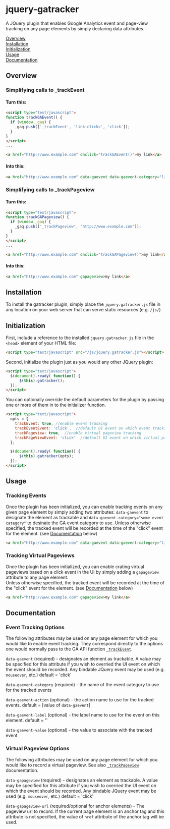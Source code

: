 jquery-gatracker
================

A JQuery plugin that enables Google Analytics event and page-view tracking on any page elements by simply declaring data attributes.

[Overview](#overview)  
[Installation](#installation)  
[Initialization](#initialization)  
[Usage](#usage)  
[Documentation](#documentation)  


## <a id="overview"></a>Overview
### Simplifying calls to _trackEvent

#### Turn this:

```html
<script type="text/javascript">
function trackGAEvent() {
  if (window._gaq) {
    _gaq.push(['_trackEvent', 'link-clicks', 'click']);
  }
}
</script>
...

<a href="http://www.example.com" onclick="trackGAEvent()">my link</a>

```

#### Into this:
 ```html
<a href="http://www.example.com" data-gaevent data-gaevent-category="link-clicks">my link</a>
```

### Simplifying calls to _trackPageview

#### Turn this:

```html
<script type="text/javascript">
function trackGAPageview() {
  if (window._gaq) {
    _gaq.push(['_trackPageview', 'http://www.example.com']);
  }
}
</script>
...

<a href="http://www.example.com" onclick="trackGAPageview()">my link</a>

```

#### Into this:
```html
<a href="http://www.example.com" gapageview>my link</a>
```

## <a></a>Installation

To install the gatracker plugin, simply place the `jquery.gatracker.js` file in 
any location on your web server that can serve static resources (e.g. `/js/`)

## <a></a>Initialization

First, include a reference to the installed `jquery.gatracker.js` file in the `<head>` element of your HTML file:

```html
<script type="text/javascript" src="/js/jquery.gatracker.js"></script>
```

Second, initialize the plugin just as you would any other JQuery plugin:

```html
<script type="text/javascript">
  $(document).ready( function() {
      $(this).gatracker();
  });
</script>
```

You can optionally override the default parameters for the plugin by passing one or more of them in to the initializer function.
```html
<script type="text/javascript">
  opts = {
    trackEvent: true, //enable event tracking
    trackEventEvent: 'click',  //default UI event on which event tracking should occur
    trackPageview: true,  //enable virtual pageview tracking
    trackPageViewEvent: 'click'  //default UI event on which virtual pageviews should be recorded
  };

  $(document).ready( function() {
      $(this).gatracker(opts);
  });
</script>
```
## <a></a>Usage

### Tracking Events
Once the plugin has been initialized, you can enable tracking events on any given page element by simply adding two attributes:
`data-gaevent` to designate the element as trackable and `data-gaevent-category="some event category"` to desinate the GA event category to use.
Unless otherwise specified, the tracked event will be recorded at the time of the "click" event for the element. (see [Documentation](#documentation) below)

```html
<a href="http://www.example.com" data-gaevent data-gaevent-category="link-clicks">my link</a>
```

### Tracking Virtual Pageviews
Once the plugin has been initialized, you can enable crating virtual pageviews based on a click event in the UI by simply adding a `gapageview` attribute to any page element.  
Unless otherwise specified, the tracked event will be recorded at the time of the "click" event for the element. (see [Documentation](#documentation) below)


```html
<a href="http://www.example.com" gapageview>my link</a>
```

## <a></a>Documentation

### Event Tracking Options
The following attributes may be used on any page element for which you would like to enable event tracking.  They correspond directly to the options one would normally pass to the GA API function [`_trackEvent`](https://developers.google.com/analytics/devguides/collection/gajs/methods/gaJSApiEventTracking).

`data-gaevent` (required) - designates an element as trackable.  A value may be specified for this attribute if you wish to overried the UI event on which the event should be recorded.  Any bindable JQuery event may be used (e.g. `mouseover`, etc.)   default = 'click'
 
`data-gaevent-category` (required) - the name of the event category to use for the tracked events

`data-gaevent-action` (optional) - the action name to use for the tracked events.  default = [value of `data-gaevent`]
 
`data-gaevent-label` (optional) - the label name to use for the event on this element.  default = ''
 
`data-gaevent-value` (optional) - the value to associate with the tracked event

### Virtual Pageview Options
The following attributes may be used on any page element for which you would like to record a virtual pageview.  See also [`_trackPageview`](https://developers.google.com/analytics/devguides/collection/gajs/methods/gaJSApiBasicConfiguration#_gat.GA_Tracker_._trackPageview) documentation.

`data-gapageview` (required) - designates an element as trackable.  A value may be specified for this attribute if you wish to overried the UI event on which the event should be recorded.  Any bindable JQuery event may be used (e.g. `mouseover`, etc.)   default = 'click'

`data-gapageview-url` (required/optional for anchor elements) - The pageview url to record.  If the current page element is an anchor tag and this attribute is not specified, the value of `href` attribute of the anchor tag will be used.